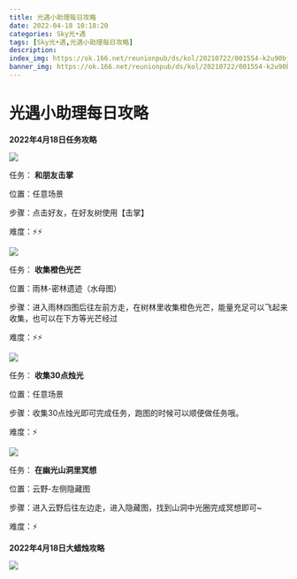 ```yaml
---
title: 光遇小助理每日攻略
date: 2022-04-18 10:18:20
categories: Sky光•遇
tags: [Sky光•遇,光遇小助理每日攻略]
description: 
index_img: https://ok.166.net/reunionpub/ds/kol/20210722/001554-k2u90bj7ay.png?imageView&thumbnail=600x0&type=jpg
banner_img: https://ok.166.net/reunionpub/ds/kol/20210722/001554-k2u90bj7ay.png?imageView&thumbnail=600x0&type=jpg
---
```

# 光遇小助理每日攻略
**2022年4月18日任务攻略**

![](https://ok.166.net/reunionpub/ds/kol/20220418/000509-u0a1nhvm4c.png)

任务： **和朋友击掌**

位置：任意场景

步骤：点击好友，在好友树使用【击掌】

难度：⚡⚡

![](https://ok.166.net/reunionpub/ds/kol/20220415/000722-dz8nqpb7m5.png)

任务： **收集橙色光芒**

位置：雨林-密林遗迹（水母图）

步骤：进入雨林四图后往左前方走，在树林里收集橙色光芒，能量充足可以飞起来收集，也可以在下方等光芒经过

难度：⚡⚡

![](https://ok.166.net/reunionpub/ds/kol/20220413/000428-13jdlg4vak.png)

任务： **收集30点烛光**

位置：任意场景

步骤：收集30点烛光即可完成任务，跑图的时候可以顺便做任务哦。

难度：⚡

![](https://ok.166.net/reunionpub/ds/kol/20220418/000559-62z5km1nha.png)

任务： **在幽光山洞里冥想**

位置：云野-左侧隐藏图

步骤：进入云野后往左边走，进入隐藏图，找到山洞中光圈完成冥想即可~

难度：⚡

  

  

 **2022年4月18日大蜡烛攻略**

![](https://ok.166.net/reunionpub/ds/kol/20220418/000715-ej59rblz34.png)

  

